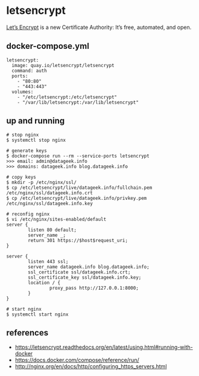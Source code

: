 letsencrypt
===========

[Let’s Encrypt][1] is a new Certificate Authority:
It’s free, automated, and open.

## docker-compose.yml

```
letsencrypt:
  image: quay.io/letsencrypt/letsencrypt
  command: auth
  ports:
    - "80:80"
    - "443:443"
  volumes:
    - "/etc/letsencrypt:/etc/letsencrypt"
    - "/var/lib/letsencrypt:/var/lib/letsencrypt"
```

## up and running

```
# stop nginx
$ systemctl stop nginx

# generate keys
$ docker-compose run --rm --service-ports letsencrypt
>>> email: admin@datageek.info
>>> domains: datageek.info blog.datageek.info

# copy keys
$ mkdir -p /etc/nginx/ssl/
$ cp /etc/letsencrypt/live/datageek.info/fullchain.pem /etc/nginx/ssl/datageek.info.crt
$ cp /etc/letsencrypt/live/datageek.info/privkey.pem /etc/nginx/ssl/datageek.info.key

# reconfig nginx
$ vi /etc/nginx/sites-enabled/default
server {
        listen 80 default;
        server_name _;
        return 301 https://$host$request_uri;
}

server {
        listen 443 ssl;
        server_name datageek.info blog.datageek.info;
        ssl_certificate ssl/datageek.info.crt;
        ssl_certificate_key ssl/datageek.info.key;
        location / {
                proxy_pass http://127.0.0.1:8000;
        }
}

# start nginx
$ systemctl start nginx
```

## references

- https://letsencrypt.readthedocs.org/en/latest/using.html#running-with-docker
- https://docs.docker.com/compose/reference/run/
- http://nginx.org/en/docs/http/configuring_https_servers.html

[1]: https://letsencrypt.org/
